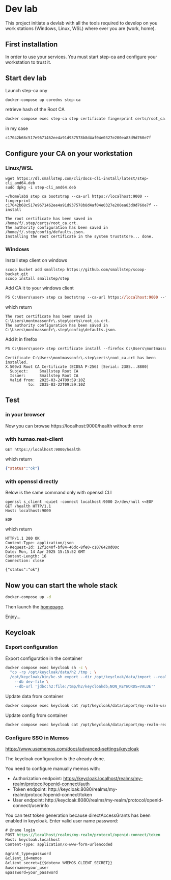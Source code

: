 # Dev lab

This project initiate a devlab with all the tools required to develop on you work stations (Windows, Linux, WSL) where ever you are (work, home).

## First installation

In order to use your services. You must start step-ca and configure your workstation to trust it.

## Start dev lab

Launch step-ca ony
```bash
docker-compose up coredns step-ca
```

retrieve hash of the Root CA
```bash
docker compose exec step-ca step certificate fingerprint certs/root_ca.crt
```

in my case
```fingerprint
c17042b68c517e9671462ee4a91d937578b8d4af04e0327e200ea83d9d760e7f
```

## Configure your CA on your workstation

### Linux/WSL

```
wget https://dl.smallstep.com/cli/docs-cli-install/latest/step-cli_amd64.deb
sudo dpkg -i step-cli_amd64.deb
```

```
~/homelab$ step ca bootstrap --ca-url https://localhost:9000 --fingerprint  c17042b68c517e9671462ee4a91d937578b8d4af04e0327e200ea83d9d760e7f --install
```

```
The root certificate has been saved in /home/f/.step/certs/root_ca.crt.
The authority configuration has been saved in /home/f/.step/config/defaults.json.
Installing the root certificate in the system truststore... done.
```

### Windows

Install step client on windows
```
scoop bucket add smallstep https://github.com/smallstep/scoop-bucket.git
scoop install smallstep/step
```

Add CA it to your windows client
```ps
PS C:\Users\user> step ca bootstrap --ca-url https://localhost:9000 --fingerprint c17042b68c517e9671462ee4a91d937578b8d4af04e0327e200ea83d9d760e7f 
```

which return
```
The root certificate has been saved in C:\Users\montmassonfr\.step\certs\root_ca.crt.
The authority configuration has been saved in C:\Users\montmassonfr\.step\config\defaults.json.
```

Add it in firefox
```ps
PS C:\Users\user> step certificate install --firefox C:\Users\montmassonfr\.step\certs\root_ca.crt
```

```
Certificate C:\Users\montmassonfr\.step\certs\root_ca.crt has been installed.
X.509v3 Root CA Certificate (ECDSA P-256) [Serial: 2385...8800]
  Subject:     Smallstep Root CA
  Issuer:      Smallstep Root CA
  Valid from:  2025-03-24T09:59:10Z
          to:  2035-03-22T09:59:10Z
```

## Test

### in your browser
Now you can browse https://localhost:9000/health withouth error


### with humao.rest-client
```http
GET https://localhost:9000/health
```

which return
```json
{"status":"ok"}
```

### with openssl directly 

Below is the same command only with openssl CLI
```shell
openssl s_client -quiet -connect localhost:9000 2>/dev/null <<EOF
GET /health HTTP/1.1
Host: localhost:9000

EOF
```

which return
```
HTTP/1.1 200 OK
Content-Type: application/json
X-Request-Id: 12f2c40f-bf84-46dc-8fe0-c1076420d00c
Date: Mon, 14 Apr 2025 15:15:52 GMT
Content-Length: 16
Connection: close

{"status":"ok"}
```

## Now you can start the whole stack

```bash
docker-compose up -d
```

Then launch the [homepage](https://homepage.localhost/).

Enjoy...

## Keycloak

### Export configuration

Export configuration in the container
```bash
docker compose exec keycloak sh -c \
  "cp -rp /opt/keycloak/data/h2 /tmp ; \
  /opt/keycloak/bin/kc.sh export --dir /opt/keycloak/data/import --realm my-realm \
    --db dev-file \
    --db-url 'jdbc:h2:file:/tmp/h2/keycloakdb;NON_KEYWORDS=VALUE'"
```

Update data from container
```bash
docker compose exec keycloak cat /opt/keycloak/data/import/my-realm-users-0.json > data/keycloak/my-realm-users-0.json
```

Update config from container
```bash
docker compose exec keycloak cat /opt/keycloak/data/import/my-realm-realm.json > config/keycloak/my-realm-realm.json
```

### Configure SSO in Memos

https://www.usememos.com/docs/advanced-settings/keycloak

The keycloak configuration is the already done.

You need to configure manually memos with:
* Authorization endpoint: https://keycloak.localhost/realms/my-realm/protocol/openid-connect/auth
* Token endpoint: http://keycloak:8080/realms/my-realm/protocol/openid-connect/token
* User endpoint: http://keycloak:8080/realms/my-realm/protocol/openid-connect/userinfo

You can test token generation because directAccessGrants has been enabled in keycloak. Enter valid user name password:

```rest
# @name login
POST https://localhost/realms/my-realm/protocol/openid-connect/token
Host: keycloak.localhost
Content-Type: application/x-www-form-urlencoded

&grant_type=password
&client_id=memos
&client_secret={{$dotenv %MEMOS_CLIENT_SECRET}}
&username=your_user
&password=your_password
```